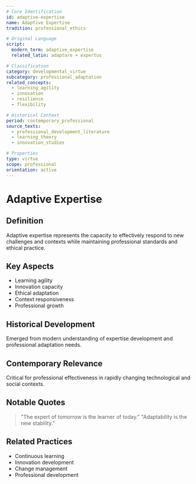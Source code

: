 ```yaml
---
# Core Identification
id: adaptive-expertise
name: Adaptive Expertise
tradition: professional_ethics

# Original Language
script:
  modern_term: adaptive_expertise
  related_latin: adaptare + expertus

# Classification
category: developmental_virtue
subcategory: professional_adaptation
related_concepts:
  - learning_agility
  - innovation
  - resilience
  - flexibility

# Historical Context
period: contemporary_professional
source_texts:
  - professional_development_literature
  - learning_theory
  - innovation_studies

# Properties
type: virtue
scope: professional
orientation: active
---
```


# Adaptive Expertise

## Definition
Adaptive expertise represents the capacity to effectively respond to new challenges and contexts while maintaining professional standards and ethical practice.

## Key Aspects
- Learning agility
- Innovation capacity
- Ethical adaptation
- Context responsiveness
- Professional growth

## Historical Development
Emerged from modern understanding of expertise development and professional adaptation needs.

## Contemporary Relevance
Critical for professional effectiveness in rapidly changing technological and social contexts.

## Notable Quotes
> "The expert of tomorrow is the learner of today."
> "Adaptability is the new stability."

## Related Practices
- Continuous learning
- Innovation development
- Change management
- Professional development